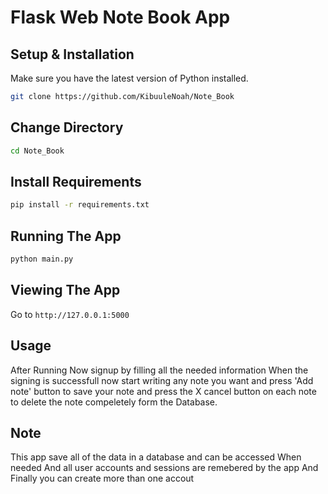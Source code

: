# Flask Web Note Book App 

## Setup & Installation

Make sure you have the latest version of Python installed.

```bash
git clone https://github.com/KibuuleNoah/Note_Book 
```

## Change Directory

```bash
cd Note_Book
```
## Install Requirements

```bash
pip install -r requirements.txt
```

## Running The App

```bash
python main.py
```

## Viewing The App

Go to `http://127.0.0.1:5000`

## Usage
After Running Now signup by filling all the needed information
When the signing is successfull now start writing any note you want
and press 'Add note' button to save your note and press the X cancel button
on each note to delete the note compeletely form the Database.

## Note 
This app save all of the data in a database and can be accessed When needed 
And all user accounts and sessions are remebered by the app 
And Finally you can create more than one accout 
